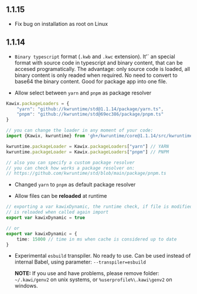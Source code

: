 ## 1.1.15

- Fix bug on installation as root on Linux



## 1.1.14

- ```Binary typescript``` format (```.kwb``` and ```.kwc``` extension). It'` an special format with source code in typescript and binary content, that can be accesed programatically.
The advantage: only source code is loaded, all binary content is only readed when required. No need to convert to base64 the binary content. Good for package app into one file.


- Allow select between ```yarn``` and ```pnpm``` as package resolver

```typescript
Kawix.packageLoaders = {
	"yarn": "github://kwruntime/std@1.1.14/package/yarn.ts",
	"pnpm": "github://kwruntime/std@69ec386/package/pnpm.ts"
}
```

```typescript
// you can change the loader in any moment of your code:
import {Kawix, kwruntime} from 'gh+/kwruntime/core@1.1.14/src/kwruntime.ts'

kwruntime.packageLoader = Kawix.packageLoaders["yarn"] // YARN
kwruntime.packageLoader = Kawix.packageLoaders["pnpm"] // PNPM

// also you can specify a custom package resolver
// you can check how works a package resolver on: 
// https://github.com/kwruntime/std/blob/main/package/pnpm.ts

```


- Changed ```yarn``` to ```pnpm``` as default package resolver

- Allow files can be **reloaded** at runtime 

```typescript
// exporting a var kawixDynamic, the runtime check, if file is modified on disk
// is reloaded when called again import
export var kawixDynamic = true 

// or 
export var kawixDynamic = {
	time: 15000 // time in ms when cache is considered up to date
}
```

- Experimental ```esbuild``` transpiler. No ready to use. Can be used instead of internal Babel, using parameter: ```--transpiler=esbuild``` 

	**NOTE:** If you use and have problems, please remove folder: ```~/.kawi/genv2``` on unix systems, or ```%userprofile%\.kawi\genv2``` on windows.
